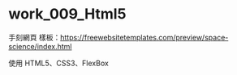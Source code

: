 # work_009_Html5

手刻網頁
樣板：https://freewebsitetemplates.com/preview/space-science/index.html
 
使用 HTML5、CSS3、FlexBox
 


